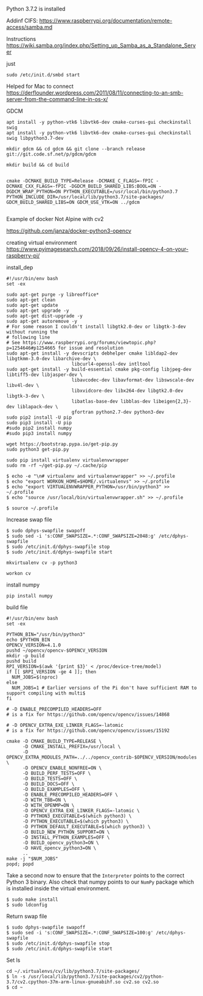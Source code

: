 

Python 3.7.2 is installed

Addinf CIFS:
https://www.raspberrypi.org/documentation/remote-access/samba.md


Instructions
https://wiki.samba.org/index.php/Setting_up_Samba_as_a_Standalone_Server

just 
```
sudo /etc/init.d/smbd start
```


Helped for Mac to connect
https://derflounder.wordpress.com/2011/08/11/connecting-to-an-smb-server-from-the-command-line-in-os-x/



GDCM
```
apt install -y python-vtk6 libvtk6-dev cmake-curses-gui checkinstall swig
apt install -y python-vtk6 libvtk6-dev cmake-curses-gui checkinstall swig libpython3.7-dev

mkdir gdcm && cd gdcm && git clone --branch release git://git.code.sf.net/p/gdcm/gdcm

mkdir build && cd build


cmake -DCMAKE_BUILD_TYPE=Release -DCMAKE_C_FLAGS=-fPIC -DCMAKE_CXX_FLAGS=-fPIC -DGDCM_BUILD_SHARED_LIBS:BOOL=ON -DGDCM_WRAP_PYTHON=ON PYTHON_EXECUTABLE=/usr/local/bin/python3.7 PYTHON_INCLUDE_DIR=/usr/local/lib/python3.7/site-packages/ GDCM_BUILD_SHARED_LIBS=ON GDCM_USE_VTK=ON ../gdcm


```



Example of docker Not Alpine with cv2

https://github.com/janza/docker-python3-opencv






creating virtual environment
https://www.pyimagesearch.com/2018/09/26/install-opencv-4-on-your-raspberry-pi/







install_dep
```
#!/usr/bin/env bash
set -ex

sudo apt-get purge -y libreoffice*
sudo apt-get clean
sudo apt-get update
sudo apt-get upgrade -y
sudo apt-get dist-upgrade -y
sudo apt-get autoremove -y
# For some reason I couldn't install libgtk2.0-dev or libgtk-3-dev without running the 
# following line
# See https://www.raspberrypi.org/forums/viewtopic.php?p=1254646#p1254665 for issue and resolution
sudo apt-get install -y devscripts debhelper cmake libldap2-dev libgtkmm-3.0-dev libarchive-dev \
                        libcurl4-openssl-dev intltool
sudo apt-get install -y build-essential cmake pkg-config libjpeg-dev libtiff5-dev libjasper-dev \
                        libavcodec-dev libavformat-dev libswscale-dev libv4l-dev \
                        libxvidcore-dev libx264-dev libgtk2.0-dev libgtk-3-dev \
                        libatlas-base-dev libblas-dev libeigen{2,3}-dev liblapack-dev \
                        gfortran python2.7-dev python3-dev
sudo pip2 install -U pip
sudo pip3 install -U pip
#sudo pip2 install numpy
#sudo pip3 install numpy
```



```
wget https://bootstrap.pypa.io/get-pip.py
sudo python3 get-pip.py
```

```
sudo pip install virtualenv virtualenvwrapper
sudo rm -rf ~/get-pip.py ~/.cache/pip
```


```
$ echo -e "\n# virtualenv and virtualenvwrapper" >> ~/.profile
$ echo "export WORKON_HOME=$HOME/.virtualenvs" >> ~/.profile
$ echo "export VIRTUALENVWRAPPER_PYTHON=/usr/bin/python3" >> ~/.profile
$ echo "source /usr/local/bin/virtualenvwrapper.sh" >> ~/.profile
```

```
$ source ~/.profile
```

Increase swap file
```
$ sudo dphys-swapfile swapoff
$ sudo sed -i 's:CONF_SWAPSIZE=.*:CONF_SWAPSIZE=2048:g' /etc/dphys-swapfile
$ sudo /etc/init.d/dphys-swapfile stop
$ sudo /etc/init.d/dphys-swapfile start
```

```
mkvirtualenv cv -p python3
```

```
workon cv
```

install numpy
```
pip install numpy
```

build file

```
#!/usr/bin/env bash
set -ex

PYTHON_BIN="/usr/bin/python3"
echo $PYTHON_BIN
OPENCV_VERSION=4.1.0
pushd ~/opencv/opencv-$OPENCV_VERSION
mkdir -p build
pushd build
RPI_VERSION=$(awk '{print $3}' < /proc/device-tree/model)
if [[ $RPI_VERSION -ge 4 ]]; then
  NUM_JOBS=$(nproc)
else
  NUM_JOBS=1 # Earlier versions of the Pi don't have sufficient RAM to support compiling with multi$
fi

# -D ENABLE_PRECOMPILED_HEADERS=OFF
# is a fix for https://github.com/opencv/opencv/issues/14868

# -D OPENCV_EXTRA_EXE_LINKER_FLAGS=-latomic
# is a fix for https://github.com/opencv/opencv/issues/15192

cmake -D CMAKE_BUILD_TYPE=RELEASE \
      -D CMAKE_INSTALL_PREFIX=/usr/local \
      -D OPENCV_EXTRA_MODULES_PATH=../../opencv_contrib-$OPENCV_VERSION/modules \
      -D OPENCV_ENABLE_NONFREE=ON \
      -D BUILD_PERF_TESTS=OFF \
      -D BUILD_TESTS=OFF \
      -D BUILD_DOCS=OFF \
      -D BUILD_EXAMPLES=OFF \
      -D ENABLE_PRECOMPILED_HEADERS=OFF \
      -D WITH_TBB=ON \
      -D WITH_OPENMP=ON \
      -D OPENCV_EXTRA_EXE_LINKER_FLAGS=-latomic \
      -D PYTHON3_EXECUTABLE=$(which python3) \
      -D PYTHON_EXECUTABLE=$(which python3) \
      -D PYTHON_DEFAULT_EXECUTABLE=$(which python3) \
      -D BUILD_NEW_PYTHON_SUPPORT=ON \
      -D INSTALL_PYTHON_EXAMPLES=OFF \
      -D BUILD_opencv_python3=ON \
      -D HAVE_opencv_python3=ON \
      ..
make -j "$NUM_JOBS"
popd; popd

```



Take a second now to ensure that the `Interpreter`  points to the correct Python 3 binary. Also check that numpy  points to our `NumPy` package which is installed inside the virtual environment.


```
$ sudo make install
$ sudo ldconfig
```


Return swap file
```
$ sudo dphys-swapfile swapoff
$ sudo sed -i 's:CONF_SWAPSIZE=.*:CONF_SWAPSIZE=100:g' /etc/dphys-swapfile
$ sudo /etc/init.d/dphys-swapfile stop
$ sudo /etc/init.d/dphys-swapfile start
```

Set ls
```
cd ~/.virtualenvs/cv/lib/python3.7/site-packages/
$ ln -s /usr/local/lib/python3.7/site-packages/cv2/python-3.7/cv2.cpython-37m-arm-linux-gnueabihf.so cv2.so cv2.so
$ cd ~
```
